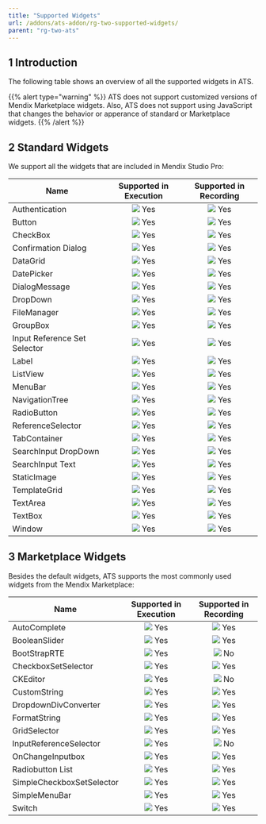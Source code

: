 ```yaml
---
title: "Supported Widgets"
url: /addons/ats-addon/rg-two-supported-widgets/
parent: "rg-two-ats"
---
```


## 1 Introduction

The following table shows an overview of all the supported widgets in ATS.

{{% alert type="warning" %}}
ATS does not support customized versions of Mendix Marketplace widgets. Also, ATS does not support using JavaScript that changes the behavior or apperance of standard or Marketplace widgets.
{{% /alert %}}

## 2 Standard Widgets

We support all the widgets that are included in Mendix Studio Pro:

| Name | Supported in Execution | Supported in Recording |
| ---- | :--------------------: | :--------------------: |
| Authentication | ![](/attachments/addons/ats-addon//rg-ats/rg-two-ats/rg-two-supported-widgets/green.png) Yes | ![](/attachments/addons/ats-addon//rg-ats/rg-two-ats/rg-two-supported-widgets/green.png) Yes |
| Button |![](/attachments/addons/ats-addon//rg-ats/rg-two-ats/rg-two-supported-widgets/green.png) Yes | ![](/attachments/addons/ats-addon//rg-ats/rg-two-ats/rg-two-supported-widgets/green.png) Yes |
| CheckBox | ![](/attachments/addons/ats-addon//rg-ats/rg-two-ats/rg-two-supported-widgets/green.png) Yes | ![](/attachments/addons/ats-addon//rg-ats/rg-two-ats/rg-two-supported-widgets/green.png) Yes |
| Confirmation Dialog | ![](/attachments/addons/ats-addon//rg-ats/rg-two-ats/rg-two-supported-widgets/green.png) Yes | ![](/attachments/addons/ats-addon//rg-ats/rg-two-ats/rg-two-supported-widgets/green.png) Yes |
| DataGrid | ![](/attachments/addons/ats-addon//rg-ats/rg-two-ats/rg-two-supported-widgets/green.png) Yes |  ![](/attachments/addons/ats-addon//rg-ats/rg-two-ats/rg-two-supported-widgets/green.png) Yes|
| DatePicker | ![](/attachments/addons/ats-addon//rg-ats/rg-two-ats/rg-two-supported-widgets/green.png) Yes | ![](/attachments/addons/ats-addon//rg-ats/rg-two-ats/rg-two-supported-widgets/green.png) Yes |
| DialogMessage | ![](/attachments/addons/ats-addon//rg-ats/rg-two-ats/rg-two-supported-widgets/green.png) Yes | ![](/attachments/addons/ats-addon//rg-ats/rg-two-ats/rg-two-supported-widgets/green.png) Yes |
| DropDown | ![](/attachments/addons/ats-addon//rg-ats/rg-two-ats/rg-two-supported-widgets/green.png) Yes | ![](/attachments/addons/ats-addon//rg-ats/rg-two-ats/rg-two-supported-widgets/green.png) Yes |
| FileManager | ![](/attachments/addons/ats-addon//rg-ats/rg-two-ats/rg-two-supported-widgets/green.png) Yes | ![](/attachments/addons/ats-addon//rg-ats/rg-two-ats/rg-two-supported-widgets/green.png) Yes |
| GroupBox | ![](/attachments/addons/ats-addon//rg-ats/rg-two-ats/rg-two-supported-widgets/green.png) Yes | ![](/attachments/addons/ats-addon//rg-ats/rg-two-ats/rg-two-supported-widgets/green.png) Yes |
| Input Reference Set Selector | ![](/attachments/addons/ats-addon//rg-ats/rg-two-ats/rg-two-supported-widgets/green.png) Yes | ![](/attachments/addons/ats-addon//rg-ats/rg-two-ats/rg-two-supported-widgets/green.png) Yes |
| Label | ![](/attachments/addons/ats-addon//rg-ats/rg-two-ats/rg-two-supported-widgets/green.png) Yes | ![](/attachments/addons/ats-addon//rg-ats/rg-two-ats/rg-two-supported-widgets/green.png) Yes|
| ListView | ![](/attachments/addons/ats-addon//rg-ats/rg-two-ats/rg-two-supported-widgets/green.png) Yes | ![](/attachments/addons/ats-addon//rg-ats/rg-two-ats/rg-two-supported-widgets/green.png) Yes |
| MenuBar | ![](/attachments/addons/ats-addon//rg-ats/rg-two-ats/rg-two-supported-widgets/green.png) Yes | ![](/attachments/addons/ats-addon//rg-ats/rg-two-ats/rg-two-supported-widgets/green.png) Yes |
| NavigationTree | ![](/attachments/addons/ats-addon//rg-ats/rg-two-ats/rg-two-supported-widgets/green.png) Yes | ![](/attachments/addons/ats-addon//rg-ats/rg-two-ats/rg-two-supported-widgets/green.png) Yes |
| RadioButton | ![](/attachments/addons/ats-addon//rg-ats/rg-two-ats/rg-two-supported-widgets/green.png) Yes | ![](/attachments/addons/ats-addon//rg-ats/rg-two-ats/rg-two-supported-widgets/green.png) Yes |
| ReferenceSelector | ![](/attachments/addons/ats-addon//rg-ats/rg-two-ats/rg-two-supported-widgets/green.png) Yes | ![](/attachments/addons/ats-addon//rg-ats/rg-two-ats/rg-two-supported-widgets/green.png) Yes |
| TabContainer | ![](/attachments/addons/ats-addon//rg-ats/rg-two-ats/rg-two-supported-widgets/green.png) Yes | ![](/attachments/addons/ats-addon//rg-ats/rg-two-ats/rg-two-supported-widgets/green.png) Yes |
| SearchInput DropDown | ![](/attachments/addons/ats-addon//rg-ats/rg-two-ats/rg-two-supported-widgets/green.png) Yes | ![](/attachments/addons/ats-addon//rg-ats/rg-two-ats/rg-two-supported-widgets/green.png) Yes |
| SearchInput Text | ![](/attachments/addons/ats-addon//rg-ats/rg-two-ats/rg-two-supported-widgets/green.png) Yes | ![](/attachments/addons/ats-addon//rg-ats/rg-two-ats/rg-two-supported-widgets/green.png) Yes |
| StaticImage | ![](/attachments/addons/ats-addon//rg-ats/rg-two-ats/rg-two-supported-widgets/green.png) Yes | ![](/attachments/addons/ats-addon//rg-ats/rg-two-ats/rg-two-supported-widgets/green.png) Yes |
| TemplateGrid | ![](/attachments/addons/ats-addon//rg-ats/rg-two-ats/rg-two-supported-widgets/green.png) Yes | ![](/attachments/addons/ats-addon//rg-ats/rg-two-ats/rg-two-supported-widgets/green.png) Yes |
| TextArea | ![](/attachments/addons/ats-addon//rg-ats/rg-two-ats/rg-two-supported-widgets/green.png) Yes | ![](/attachments/addons/ats-addon//rg-ats/rg-two-ats/rg-two-supported-widgets/green.png) Yes |
| TextBox | ![](/attachments/addons/ats-addon//rg-ats/rg-two-ats/rg-two-supported-widgets/green.png) Yes | ![](/attachments/addons/ats-addon//rg-ats/rg-two-ats/rg-two-supported-widgets/green.png) Yes |
| Window | ![](/attachments/addons/ats-addon//rg-ats/rg-two-ats/rg-two-supported-widgets/green.png) Yes | ![](/attachments/addons/ats-addon//rg-ats/rg-two-ats/rg-two-supported-widgets/green.png) Yes |

## 3 Marketplace Widgets

Besides the default widgets, ATS supports the most commonly used widgets from the Mendix Marketplace:

| Name | Supported in Execution | Supported in Recording |
| ---- | :--------------------: | :--------------------: |
| AutoComplete |  ![](/attachments/addons/ats-addon//rg-ats/rg-two-ats/rg-two-supported-widgets/green.png) Yes | ![](/attachments/addons/ats-addon//rg-ats/rg-two-ats/rg-two-supported-widgets/green.png) Yes|
| BooleanSlider |  ![](/attachments/addons/ats-addon//rg-ats/rg-two-ats/rg-two-supported-widgets/green.png) Yes | ![](/attachments/addons/ats-addon//rg-ats/rg-two-ats/rg-two-supported-widgets/green.png) Yes|
| BootStrapRTE | ![](/attachments/addons/ats-addon//rg-ats/rg-two-ats/rg-two-supported-widgets/green.png) Yes | ![](/attachments/addons/ats-addon//rg-ats/rg-two-ats/rg-two-supported-widgets/red.png) No |
| CheckboxSetSelector | ![](/attachments/addons/ats-addon//rg-ats/rg-two-ats/rg-two-supported-widgets/green.png) Yes | ![](/attachments/addons/ats-addon//rg-ats/rg-two-ats/rg-two-supported-widgets/green.png) Yes |
| CKEditor | ![](/attachments/addons/ats-addon//rg-ats/rg-two-ats/rg-two-supported-widgets/green.png) Yes | ![](/attachments/addons/ats-addon//rg-ats/rg-two-ats/rg-two-supported-widgets/red.png) No |
| CustomString | ![](/attachments/addons/ats-addon//rg-ats/rg-two-ats/rg-two-supported-widgets/green.png) Yes | ![](/attachments/addons/ats-addon//rg-ats/rg-two-ats/rg-two-supported-widgets/green.png) Yes |
| DropdownDivConverter | ![](/attachments/addons/ats-addon//rg-ats/rg-two-ats/rg-two-supported-widgets/green.png) Yes | ![](/attachments/addons/ats-addon//rg-ats/rg-two-ats/rg-two-supported-widgets/green.png) Yes|
| FormatString | ![](/attachments/addons/ats-addon//rg-ats/rg-two-ats/rg-two-supported-widgets/green.png) Yes | ![](/attachments/addons/ats-addon//rg-ats/rg-two-ats/rg-two-supported-widgets/green.png) Yes |
| GridSelector | ![](/attachments/addons/ats-addon//rg-ats/rg-two-ats/rg-two-supported-widgets/green.png) Yes | ![](/attachments/addons/ats-addon//rg-ats/rg-two-ats/rg-two-supported-widgets/green.png) Yes |
| InputReferenceSelector | ![](/attachments/addons/ats-addon//rg-ats/rg-two-ats/rg-two-supported-widgets/green.png) Yes | ![](/attachments/addons/ats-addon//rg-ats/rg-two-ats/rg-two-supported-widgets/red.png) No |
| OnChangeInputbox | ![](/attachments/addons/ats-addon//rg-ats/rg-two-ats/rg-two-supported-widgets/green.png) Yes | ![](/attachments/addons/ats-addon//rg-ats/rg-two-ats/rg-two-supported-widgets/green.png) Yes |
| Radiobutton List | ![](/attachments/addons/ats-addon//rg-ats/rg-two-ats/rg-two-supported-widgets/green.png) Yes | ![](/attachments/addons/ats-addon//rg-ats/rg-two-ats/rg-two-supported-widgets/green.png) Yes |
| SimpleCheckboxSetSelector | ![](/attachments/addons/ats-addon//rg-ats/rg-two-ats/rg-two-supported-widgets/green.png) Yes | ![](/attachments/addons/ats-addon//rg-ats/rg-two-ats/rg-two-supported-widgets/green.png) Yes |
| SimpleMenuBar | ![](/attachments/addons/ats-addon//rg-ats/rg-two-ats/rg-two-supported-widgets/green.png) Yes | ![](/attachments/addons/ats-addon//rg-ats/rg-two-ats/rg-two-supported-widgets/green.png) Yes |
| Switch | ![](/attachments/addons/ats-addon//rg-ats/rg-two-ats/rg-two-supported-widgets/green.png) Yes | ![](/attachments/addons/ats-addon//rg-ats/rg-two-ats/rg-two-supported-widgets/green.png) Yes |
